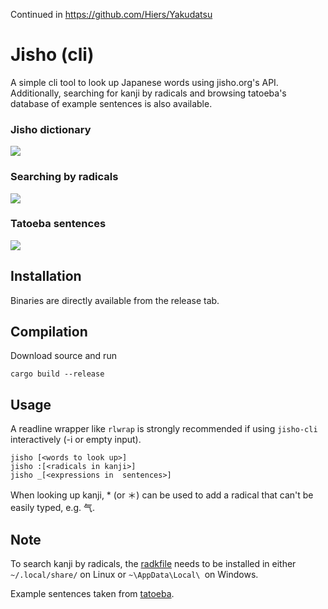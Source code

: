 Continued in https://github.com/Hiers/Yakudatsu

# Jisho (cli)
A simple cli tool to look up Japanese words using jisho.org's API.
Additionally, searching for kanji by radicals and browsing tatoeba's database of example sentences is also available.

### Jisho dictionary 
<img src=".img/dab0ab082751a1b17271309c2ffc3c16d53c8498513619e50235e8157bab01fa.png">

### Searching by radicals
<img src=".img/16adb8274ff5e12b13545df2996dbdc3be149b9cd5575ceb38e2d9e031117ab9.png">

### Tatoeba sentences
<img src=".img/97bc905fa6f0ea31314aa4c7fae16d4883d555184f7e65d7f1e41cd6a389148c.png">

## Installation
Binaries are directly available from the release tab.

## Compilation

Download source and run
```
cargo build --release
```

## Usage
A readline wrapper like `rlwrap` is strongly recommended if using `jisho-cli` interactively (-i or empty input).
```
jisho [<words to look up>]
jisho :[<radicals in kanji>]
jisho _[<expressions in  sentences>]
```
When looking up kanji, * (or ＊) can be used to add a radical that can't be easily typed, e.g. 气.

## Note
To search kanji by radicals, the [radkfile](https://www.edrdg.org/krad/kradinf.html) needs to be installed in either `~/.local/share/` on Linux or `~\AppData\Local\ `on Windows.

Example sentences taken from [tatoeba](https://tatoeba.org/).
